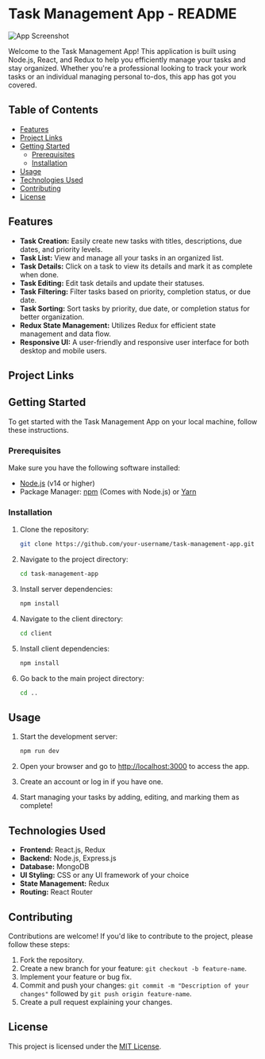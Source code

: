 # Task Management App - README

![App Screenshot](screenshot.png)

Welcome to the Task Management App! This application is built using Node.js, React, and Redux to help you efficiently manage your tasks and stay organized. Whether you're a professional looking to track your work tasks or an individual managing personal to-dos, this app has got you covered.

## Table of Contents

- [Features](#features)
- [Project Links](#Project-Links)
- [Getting Started](#getting-started)
  - [Prerequisites](#prerequisites)
  - [Installation](#installation)
- [Usage](#usage)
- [Technologies Used](#technologies-used)
- [Contributing](#contributing)
- [License](#license)

## Features

- **Task Creation:** Easily create new tasks with titles, descriptions, due dates, and priority levels.
- **Task List:** View and manage all your tasks in an organized list.
- **Task Details:** Click on a task to view its details and mark it as complete when done.
- **Task Editing:** Edit task details and update their statuses.
- **Task Filtering:** Filter tasks based on priority, completion status, or due date.
- **Task Sorting:** Sort tasks by priority, due date, or completion status for better organization.
- **Redux State Management:** Utilizes Redux for efficient state management and data flow.
- **Responsive UI:** A user-friendly and responsive user interface for both desktop and mobile users.

## Project Links

## Getting Started

To get started with the Task Management App on your local machine, follow these instructions.

### Prerequisites

Make sure you have the following software installed:

- [Node.js](https://nodejs.org/) (v14 or higher)
- Package Manager: [npm](https://www.npmjs.com/) (Comes with Node.js) or [Yarn](https://yarnpkg.com/) 

### Installation

1. Clone the repository:

   ```bash
   git clone https://github.com/your-username/task-management-app.git

2. Navigate to the project directory:

    ```bash
    cd task-management-app

3. Install server dependencies:

    ```bash
    npm install

4. Navigate to the client directory:

    ```bash
    cd client

5. Install client dependencies:

    ```bash
    npm install

6. Go back to the main project directory:

    ```bash
    cd ..


## Usage

1. Start the development server:

    ```bash
    npm run dev


2. Open your browser and go to [http://localhost:3000](http://localhost:3000) to access the app.

3. Create an account or log in if you have one.

4. Start managing your tasks by adding, editing, and marking them as complete!

## Technologies Used

- **Frontend:** React.js, Redux
- **Backend:** Node.js, Express.js
- **Database:** MongoDB
- **UI Styling:** CSS or any UI framework of your choice
- **State Management:** Redux
- **Routing:** React Router


## Contributing

Contributions are welcome! If you'd like to contribute to the project, please follow these steps:

1. Fork the repository.
2. Create a new branch for your feature: `git checkout -b feature-name`.
3. Implement your feature or bug fix.
4. Commit and push your changes: `git commit -m "Description of your changes"` followed by `git push origin feature-name`.
5. Create a pull request explaining your changes.

## License

This project is licensed under the [MIT License](LICENSE).

